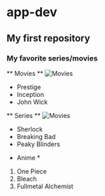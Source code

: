 # app-dev
## My first repository
### My favorite series/movies
** Movies **
![Movies](image.jpg)
- Prestige
- Inception
- John Wick

** Series **
![Movies](image.jpg)
- Sherlock
- Breaking Bad
- Peaky Blinders

* Anime *
1. One Piece
2. Bleach
3. Fullmetal Alchemist
